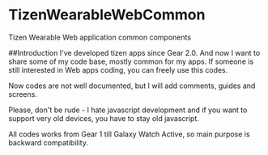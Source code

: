 # TizenWearableWebCommon
Tizen Wearable Web application common components

##Introduction
I've developed tizen apps since Gear 2.0. And now I want to share some of my code base, mostly common for my apps. If someone is still interested in Web apps coding, you can freely use this codes.

Now codes are not well documented, but I will add comments, guides and screens.

Please, don't be rude - I hate javascript development and if you want to support very old devices, you have to stay old javascript.

All codes works from Gear 1 till Galaxy Watch Active, so main purpose is backward compatibility.
